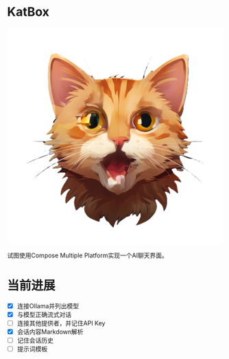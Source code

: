 # KatBox

![KatBox](composeApp/src/desktopMain/composeResources/drawable/kat-box.png)

试图使用Compose Multiple Platform实现一个AI聊天界面。

# 当前进展

- [x] 连接Ollama并列出模型
- [x] 与模型正确流式对话
- [ ] 连接其他提供者，并记住API Key
- [x] 会话内容Markdown解析
- [ ] 记住会话历史
- [ ] 提示词模板